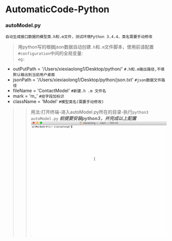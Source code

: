# AutomaticCode-Python
### autoModel.py
`自动生成接口数据的模型类.h和.m文件，测试环境Python 3.4.4，类名需要手动修改`
>   用python写的根据json数据自动创建`.h`和`.m`文件脚本，使用前请配置`#configuration`中间的全局变量:<br>
`eg:`
 *  outPutPath = '/Users/xiexiaolong1/Desktop/python/' `#.h和.m输出路径,不填默认输出到当前用户桌面`<br>
 *  jsonPath = '/Users/xiexiaolong1/Desktop/python/json.txt' `#json数据文件路径`<br>
 *  fileName = 'ContactModel' `#新建.h .m 文件名`<br>
 *  mark = 'm_' `#给字段加标识`<br>
 *  className = 'Model' `#模型类名(需要手动修改)`<br>
 
 >>用法:打开终端-进入autoModel.py所在的目录-执行`python3 autoModel.py`
 ***前提要安装python3，并完成以上配置***
 ![gif](ep.gif)
